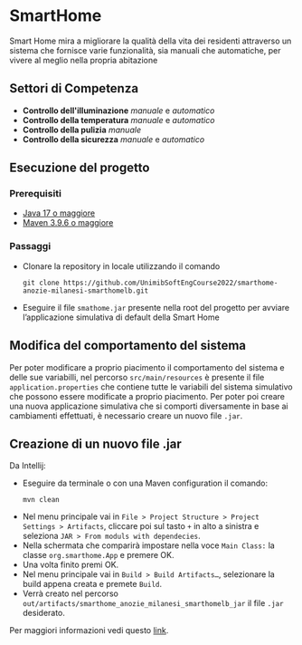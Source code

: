 # SmartHome
Smart Home mira a migliorare la qualità della vita dei residenti attraverso
un sistema che fornisce varie funzionalità, sia manuali che automatiche,
per vivere al meglio nella propria abitazione


## Settori di Competenza
- **Controllo dell'illuminazione** _manuale_ e _automatico_
- **Controllo della temperatura** _manuale_ e _automatico_
- **Controllo della pulizia** _manuale_
- **Controllo della sicurezza** _manuale_ e _automatico_


## Esecuzione del progetto
### Prerequisiti
- [Java 17 o maggiore](https://www.oracle.com/java/technologies/javase/jdk17-archive-downloads.html)
- [Maven 3.9.6 o maggiore](https://maven.apache.org/download.cgi)

### Passaggi

- Clonare la repository in locale utilizzando il comando
    ```
    git clone https://github.com/UnimibSoftEngCourse2022/smarthome-anozie-milanesi-smarthomelb.git
    ```

- Eseguire il file `smathome.jar` presente nella root del progetto per avviare l’applicazione 
simulativa di default della Smart Home

## Modifica del comportamento del sistema
Per poter modificare a proprio piacimento il comportamento del sistema e delle sue variabilli, nel 
percorso `src/main/resources` è presente il file `application.properties` che contiene tutte le variabili
del sistema simulativo che possono essere modificate a proprio piacimento. Per poter poi creare una 
nuova applicazione simulativa che si comporti diversamente in base ai cambiamenti effettuati, è necessario
creare un nuovo file `.jar`.

## Creazione di un nuovo file .jar
Da Intellij:
- Eseguire da terminale o con una Maven configuration il comando:
  ```
  mvn clean
  ```
- Nel menu principale vai in `File > Project Structure > Project Settings > Artifacts`, cliccare poi 
sul tasto `+` in alto a sinistra e seleziona `JAR > From moduls with dependecies`.
- Nella schermata che comparirà impostare nella voce `Main Class:` la classe `org.smarthome.App` e 
premere OK.
- Una volta finito premi OK.
- Nel menu principale vai in `Build > Build Artifacts…`, selezionare la build appena creata e premete 
`Build`.
- Verrà creato nel percorso `out/artifacts/smarthome_anozie_milanesi_smarthomelb_jar` il file 
`.jar` desiderato.

Per maggiori informazioni vedi questo [link](https://www.jetbrains.com/help/idea/compiling-applications.html#package_into_jar).
